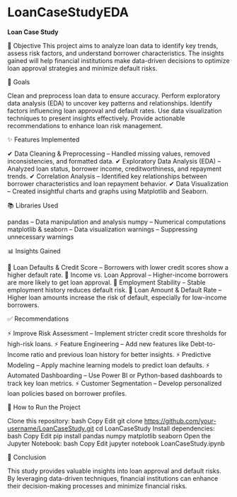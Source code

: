 # LoanCaseStudyEDA

**Loan Case Study**

📌 Objective
This project aims to analyze loan data to identify key trends, assess risk factors, and understand borrower characteristics. The insights gained will help financial institutions make data-driven decisions to optimize loan approval strategies and minimize default risks.

🎯 Goals

Clean and preprocess loan data to ensure accuracy.
Perform exploratory data analysis (EDA) to uncover key patterns and relationships.
Identify factors influencing loan approval and default rates.
Use data visualization techniques to present insights effectively.
Provide actionable recommendations to enhance loan risk management.

✨ Features Implemented

✔ Data Cleaning & Preprocessing – Handled missing values, removed inconsistencies, and formatted data.
✔ Exploratory Data Analysis (EDA) – Analyzed loan status, borrower income, creditworthiness, and repayment trends.
✔ Correlation Analysis – Identified key relationships between borrower characteristics and loan repayment behavior.
✔ Data Visualization – Created insightful charts and graphs using Matplotlib and Seaborn.

📚 Libraries Used

pandas – Data manipulation and analysis
numpy – Numerical computations
matplotlib & seaborn – Data visualization
warnings – Suppressing unnecessary warnings

📊 Insights Gained

🔹 Loan Defaults & Credit Score – Borrowers with lower credit scores show a higher default rate.
🔹 Income vs. Loan Approval – Higher-income borrowers are more likely to get loan approval.
🔹 Employment Stability – Stable employment history reduces default risk.
🔹 Loan Amount & Default Rate – Higher loan amounts increase the risk of default, especially for low-income borrowers.

✅ Recommendations

⚡ Improve Risk Assessment – Implement stricter credit score thresholds for high-risk loans.
⚡ Feature Engineering – Add new features like Debt-to-Income ratio and previous loan history for better insights.
⚡ Predictive Modeling – Apply machine learning models to predict loan defaults.
⚡ Automated Dashboarding – Use Power BI or Python-based dashboards to track key loan metrics.
⚡ Customer Segmentation – Develop personalized loan policies based on borrower profiles.

🚀 How to Run the Project

Clone this repository:
bash
Copy
Edit
git clone https://github.com/your-username/LoanCaseStudy.git
cd LoanCaseStudy
Install dependencies:
bash
Copy
Edit
pip install pandas numpy matplotlib seaborn
Open the Jupyter Notebook:
bash
Copy
Edit
jupyter notebook LoanCaseStudy.ipynb

📝 Conclusion

This study provides valuable insights into loan approval and default risks. By leveraging data-driven techniques, financial institutions can enhance their decision-making processes and minimize financial risks.

